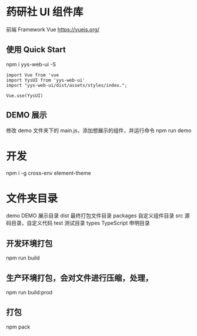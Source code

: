 # 药研社 UI 组件库

前端 Framework Vue
https://vuejs.org/

## 使用 Quick Start

npm i yys-web-ui -S

```
import Vue from 'vue
import YysUI from 'yys-web-ui'
import "yys-web-ui/dist/assets/styles/index.";

Vue.use(YysUI)
```

## DEMO 展示

修改 demo 文件夹下的 main.js，添加想展示的组件，并运行命令
npm run demo

# 开发

npm i -g cross-env element-theme

# 文件夹目录

demo DEMO 展示目录
dist 最终打包文件目录
packages 自定义组件目录
src 源码目录，自定义代码
test 测试目录
types TypeScript 申明目录

## 开发环境打包

npm run build

## 生产环境打包，会对文件进行压缩，处理，

npm run build:prod

## 打包

npm pack
